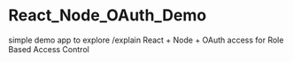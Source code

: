 # React_Node_OAuth_Demo
simple demo app to explore /explain React + Node + OAuth access for Role Based Access Control
